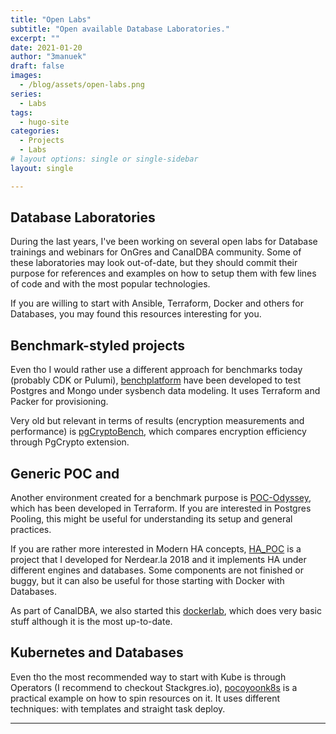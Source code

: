 ```yaml
---
title: "Open Labs"
subtitle: "Open available Database Laboratories."
excerpt: ""
date: 2021-01-20
author: "3manuek"
draft: false
images:
  - /blog/assets/open-labs.png
series:
  - Labs
tags:
  - hugo-site
categories:
  - Projects
  - Labs
# layout options: single or single-sidebar
layout: single

---
```


## Database Laboratories

During the last years, I've been working on several open labs for Database trainings and webinars for OnGres
and CanalDBA community. Some of these laboratories may look out-of-date, but they should commit their purpose for 
references and examples on how to setup them with few lines of code and with the most popular technologies.

If you are willing to start with Ansible, Terraform, Docker and others for Databases, you may found this resources
interesting for you.


## Benchmark-styled projects

Even tho I would rather use a different approach for benchmarks today (probably CDK or Pulumi), [benchplatform][1] 
have been developed to test Postgres and Mongo under sysbench data modeling. It uses Terraform and Packer for provisioning.

Very old but relevant in terms of results (encryption measurements and performance) is [pgCryptoBench][6], which compares encryption
efficiency through PgCrypto extension.


## Generic POC and 

Another environment created for a benchmark purpose is [POC-Odyssey][2], which has been developed in Terraform. If you are interested
in Postgres Pooling, this might be useful for understanding its setup and general practices.

If you are rather more interested in Modern HA concepts, [HA_POC][5] is a project that I developed for Nerdear.la 2018 and it implements
HA under different engines and databases. Some components are not finished or buggy, but it can also be useful for those starting with
Docker with Databases.

As part of CanalDBA, we also started this [dockerlab][3], which does very basic stuff although it is the most up-to-date.

## Kubernetes and Databases

Even tho the most recommended way to start with Kube is through Operators (I recommend to checkout Stackgres.io), [pocoyoonk8s][4] is 
a practical example on how to spin resources on it. It uses different techniques: with templates and straight task deploy.




---

[1]: https://gitlab.com/ongresinc/benchplatform
[2]: https://gitlab.com/ongresinc/labs/poc-odyssey
[3]: https://gitlab.com/canaldba/labs/dockerlab
[4]: https://gitlab.com/viadb/labs-and-pocs/pocoyoonk8s
[5]: https://gitlab.com/3manuek/HA_PoC
[6]: https://github.com/3manuek/pgCryptoBench
